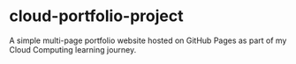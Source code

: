 # cloud-portfolio-project
A simple multi-page portfolio website hosted on GitHub Pages as part of my Cloud Computing learning journey.
